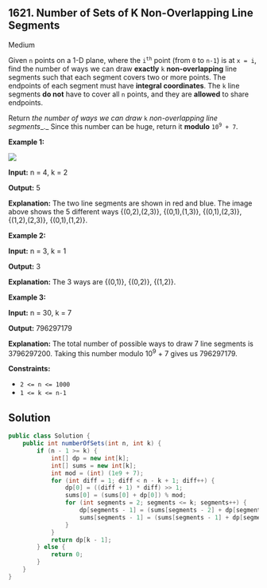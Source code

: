 ## 1621\. Number of Sets of K Non-Overlapping Line Segments

Medium

Given `n` points on a 1-D plane, where the <code>i<sup>th</sup></code> point (from `0` to `n-1`) is at `x = i`, find the number of ways we can draw **exactly** `k` **non-overlapping** line segments such that each segment covers two or more points. The endpoints of each segment must have **integral coordinates**. The `k` line segments **do not** have to cover all `n` points, and they are **allowed** to share endpoints.

Return _the number of ways we can draw_ `k` _non-overlapping line segments__._ Since this number can be huge, return it **modulo** <code>10<sup>9</sup> + 7</code>.

**Example 1:**

![](https://assets.leetcode.com/uploads/2020/09/07/ex1.png)

**Input:** n = 4, k = 2

**Output:** 5

**Explanation:** The two line segments are shown in red and blue. The image above shows the 5 different ways {(0,2),(2,3)}, {(0,1),(1,3)}, {(0,1),(2,3)}, {(1,2),(2,3)}, {(0,1),(1,2)}.

**Example 2:**

**Input:** n = 3, k = 1

**Output:** 3

**Explanation:** The 3 ways are {(0,1)}, {(0,2)}, {(1,2)}.

**Example 3:**

**Input:** n = 30, k = 7

**Output:** 796297179

**Explanation:** The total number of possible ways to draw 7 line segments is 3796297200. Taking this number modulo 10<sup>9</sup> + 7 gives us 796297179.

**Constraints:**

*   `2 <= n <= 1000`
*   `1 <= k <= n-1`

## Solution

```java
public class Solution {
    public int numberOfSets(int n, int k) {
        if (n - 1 >= k) {
            int[] dp = new int[k];
            int[] sums = new int[k];
            int mod = (int) (1e9 + 7);
            for (int diff = 1; diff < n - k + 1; diff++) {
                dp[0] = ((diff + 1) * diff) >> 1;
                sums[0] = (sums[0] + dp[0]) % mod;
                for (int segments = 2; segments <= k; segments++) {
                    dp[segments - 1] = (sums[segments - 2] + dp[segments - 1]) % mod;
                    sums[segments - 1] = (sums[segments - 1] + dp[segments - 1]) % mod;
                }
            }
            return dp[k - 1];
        } else {
            return 0;
        }
    }
}
```
